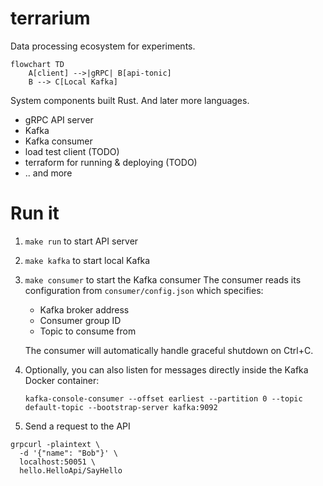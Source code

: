 # terrarium
Data processing ecosystem for experiments.

```mermaid
flowchart TD
    A[client] -->|gRPC| B[api-tonic]
    B --> C[Local Kafka]
```

System components built Rust. And later more languages.

* gRPC API server
* Kafka
* Kafka consumer
* load test client (TODO)
* terraform for running & deploying (TODO)
* .. and more

# Run it

1. `make run` to start API server
2. `make kafka` to start local Kafka
3. `make consumer` to start the Kafka consumer
   The consumer reads its configuration from `consumer/config.json` which specifies:
   - Kafka broker address
   - Consumer group ID
   - Topic to consume from

   The consumer will automatically handle graceful shutdown on Ctrl+C.

4. Optionally, you can also listen for messages directly inside the Kafka Docker container:
   ```
   kafka-console-consumer --offset earliest --partition 0 --topic default-topic --bootstrap-server kafka:9092
   ```

5. Send a request to the API

```
grpcurl -plaintext \
  -d '{"name": "Bob"}' \
  localhost:50051 \
  hello.HelloApi/SayHello
```
